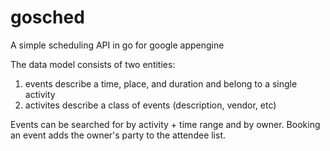 gosched
=======

A simple scheduling API in go for google appengine

The data model consists of two entities:
 1) events describe a time, place, and duration and belong to a single activity
 2) activites describe a class of events (description, vendor, etc)

Events can be searched for by activity + time range and by owner. Booking an event adds the owner's party to the attendee list. 
